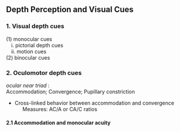## Depth Perception and Visual Cues
### 1. Visual depth cues
(1) monocular cues\
&ensp;&ensp;i. pictorial depth cues\
&ensp;&ensp;ii. motion cues\
(2) binocular cues
### 2. Oculomotor depth cues
*ocular near triad* :\
Accommodation; Convergence; Pupillary constriction
- Cross-linked behavior between accommodation and convergence\
&ensp;&ensp;&ensp;Measures: AC/A or CA/C ratios
#### 2.1 Accommodation and monocular acuity

